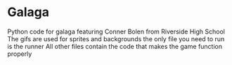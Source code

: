 # Galaga
Python code for galaga featuring Conner Bolen from Riverside High School
The gifs are used for sprites and backgrounds
the only file you need to run is the runner
All other files contain the code that makes the game function properly
